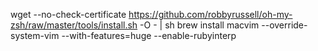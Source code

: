 wget --no-check-certificate https://github.com/robbyrussell/oh-my-zsh/raw/master/tools/install.sh -O - | sh
brew install macvim --override-system-vim --with-features=huge --enable-rubyinterp

